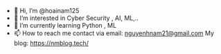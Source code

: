 - 👋 Hi, I’m @hoainam125
- 👀 I’m interested in Cyber Security , AI, ML,..
- 🌱 I’m currently learning Python , ML
- 📫 How to reach me 
contact via email: nguyenhnam21@gmail.com
My blog: https://nmblog.tech/
